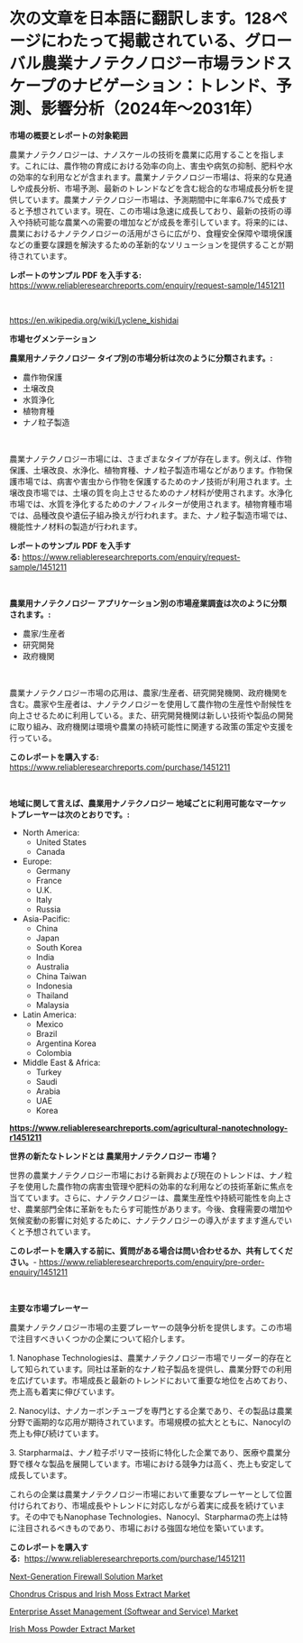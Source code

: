 <p><h1>次の文章を日本語に翻訳します。128ページにわたって掲載されている、グローバル農業ナノテクノロジー市場ランドスケープのナビゲーション：トレンド、予測、影響分析（2024年〜2031年）</h1></p><p><strong>市場の概要とレポートの対象範囲</strong></p>
<p><p>農業ナノテクノロジーは、ナノスケールの技術を農業に応用することを指します。これには、農作物の育成における効率の向上、害虫や病気の抑制、肥料や水の効率的な利用などが含まれます。農業ナノテクノロジー市場は、将来的な見通しや成長分析、市場予測、最新のトレンドなどを含む総合的な市場成長分析を提供しています。農業ナノテクノロジー市場は、予測期間中に年率6.7%で成長すると予想されています。現在、この市場は急速に成長しており、最新の技術の導入や持続可能な農業への需要の増加などが成長を牽引しています。将来的には、農業におけるナノテクノロジーの活用がさらに広がり、食糧安全保障や環境保護などの重要な課題を解決するための革新的なソリューションを提供することが期待されています。</p></p>
<p><strong>レポートのサンプル PDF を入手する:</strong> <a href="https://www.reliableresearchreports.com/enquiry/request-sample/1451211">https://www.reliableresearchreports.com/enquiry/request-sample/1451211</a></p>
<p>&nbsp;</p>
<p><a href="https://en.wikipedia.org/wiki/Lyclene_kishidai">https://en.wikipedia.org/wiki/Lyclene_kishidai</a></p>
<p><strong>市場セグメンテーション</strong></p>
<p><strong>農業用ナノテクノロジー タイプ別の市場分析は次のように分類されます。:</strong></p>
<p><ul><li>農作物保護</li><li>土壌改良</li><li>水質浄化</li><li>植物育種</li><li>ナノ粒子製造</li></ul></p>
<p>&nbsp;</p>
<p><p>農業ナノテクノロジー市場には、さまざまなタイプが存在します。例えば、作物保護、土壌改良、水浄化、植物育種、ナノ粒子製造市場などがあります。作物保護市場では、病害や害虫から作物を保護するためのナノ技術が利用されます。土壌改良市場では、土壌の質を向上させるためのナノ材料が使用されます。水浄化市場では、水質を浄化するためのナノフィルターが使用されます。植物育種市場では、品種改良や遺伝子組み換えが行われます。また、ナノ粒子製造市場では、機能性ナノ材料の製造が行われます。</p></p>
<p><strong>レポートのサンプル PDF を入手する:</strong>&nbsp;<a href="https://www.reliableresearchreports.com/enquiry/request-sample/1451211">https://www.reliableresearchreports.com/enquiry/request-sample/1451211</a></p>
<p>&nbsp;</p>
<p><strong> 農業用ナノテクノロジー アプリケーション別の市場産業調査は次のように分類されます。:</strong></p>
<p><ul><li>農家/生産者</li><li>研究開発</li><li>政府機関</li></ul></p>
<p>&nbsp;</p>
<p><p>農業ナノテクノロジー市場の応用は、農家/生産者、研究開発機関、政府機関を含む。農家や生産者は、ナノテクノロジーを使用して農作物の生産性や耐候性を向上させるために利用している。また、研究開発機関は新しい技術や製品の開発に取り組み、政府機関は環境や農業の持続可能性に関連する政策の策定や支援を行っている。</p></p>
<p><strong>このレポートを購入する:</strong>&nbsp; <a href="https://www.reliableresearchreports.com/purchase/1451211">https://www.reliableresearchreports.com/purchase/1451211</a></p>
<p>&nbsp;</p>
<p><strong>地域に関して言えば、農業用ナノテクノロジー 地域ごとに利用可能なマーケットプレーヤーは次のとおりです。:</strong></p>
<p><ul>
    <li>
        North America:
        <ul>
            <li>United States</li>
            <li>Canada</li>
        </ul>
    </li>
    <li>
        Europe:
        <ul>
            <li>Germany</li>
            <li>France</li>
            <li>U.K.</li>
            <li>Italy</li>
            <li>Russia</li>
        </ul>
    </li>
    <li>
        Asia-Pacific:
        <ul>
            <li>China</li>
            <li>Japan</li>
            <li>South Korea</li>
            <li>India</li>
            <li>Australia</li>
            <li>China Taiwan</li>
            <li>Indonesia</li>
            <li>Thailand</li>
            <li>Malaysia</li>
        </ul>
    </li>
    <li>
        Latin America:
        <ul>
            <li>Mexico</li>
            <li>Brazil</li>
            <li>Argentina Korea</li>
            <li>Colombia</li>
        </ul>
    </li>
    <li>
        Middle East & Africa:
        <ul>
            <li>Turkey</li>
            <li>Saudi</li>
            <li>Arabia</li>
            <li>UAE</li>
            <li>Korea</li>
        </ul>
    </li>
    </ul></p>
<p><strong><a href="https://www.reliableresearchreports.com/agricultural-nanotechnology-r1451211">https://www.reliableresearchreports.com/agricultural-nanotechnology-r1451211</a></strong>&nbsp;</p>
<p><strong>世界の新たなトレンドとは 農業用ナノテクノロジー 市場？</strong></p>
<p><p>世界の農業ナノテクノロジー市場における新興および現在のトレンドは、ナノ粒子を使用した農作物の病害虫管理や肥料の効率的な利用などの技術革新に焦点を当てています。さらに、ナノテクノロジーは、農業生産性や持続可能性を向上させ、農業部門全体に革新をもたらす可能性があります。今後、食糧需要の増加や気候変動の影響に対処するために、ナノテクノロジーの導入がますます進んでいくと予想されています。</p></p>
<p><strong>このレポートを購入する前に、質問がある場合は問い合わせるか、共有してください。</strong>- <a href="https://www.reliableresearchreports.com/enquiry/pre-order-enquiry/1451211">https://www.reliableresearchreports.com/enquiry/pre-order-enquiry/1451211</a></p>
<p>&nbsp;</p>
<p><strong>主要な市場プレーヤー</strong></p>
<p><p>農業ナノテクノロジー市場の主要プレーヤーの競争分析を提供します。この市場で注目すべきいくつかの企業について紹介します。</p><p>1. Nanophase Technologiesは、農業ナノテクノロジー市場でリーダー的存在として知られています。同社は革新的なナノ粒子製品を提供し、農業分野での利用を広げています。市場成長と最新のトレンドにおいて重要な地位を占めており、売上高も着実に伸びています。</p><p>2. Nanocylは、ナノカーボンチューブを専門とする企業であり、その製品は農業分野で画期的な応用が期待されています。市場規模の拡大とともに、Nanocylの売上も伸び続けています。</p><p>3. Starpharmaは、ナノ粒子ポリマー技術に特化した企業であり、医療や農業分野で様々な製品を展開しています。市場における競争力は高く、売上も安定して成長しています。</p><p>これらの企業は農業ナノテクノロジー市場において重要なプレーヤーとして位置付けられており、市場成長やトレンドに対応しながら着実に成長を続けています。その中でもNanophase Technologies、Nanocyl、Starpharmaの売上は特に注目されるべきものであり、市場における強固な地位を築いています。</p></p>
<p><strong>このレポートを購入する:</strong>&nbsp;&nbsp;<a href="https://www.reliableresearchreports.com/purchase/1451211">https://www.reliableresearchreports.com/purchase/1451211</a></p>
<p><p><a href="https://issuu.com/reportprime-2/docs/next-generation-firewall-solution-market-size-2030">Next-Generation Firewall Solution Market</a></p><p><a href="https://github.com/gracielawharris42024/Market-Research-Report-List-1/blob/main/chondrus-crispus-and-irish-moss-extract-market.md">Chondrus Crispus and Irish Moss Extract Market</a></p><p><a href="https://issuu.com/reportprime-2/docs/enterprise-asset-management-softwear-and-service-m">Enterprise Asset Management (Softwear and Service) Market</a></p><p><a href="https://github.com/christianlarkinus/Market-Research-Report-List-1/blob/main/irish-moss-powder-extract-market.md">Irish Moss Powder Extract Market</a></p></p>